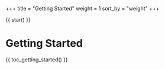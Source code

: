 +++
title = "Getting Started"
weight = 1
sort_by = "weight"
+++

{{ star() }}

# Getting Started

{{ toc_getting_started() }}
